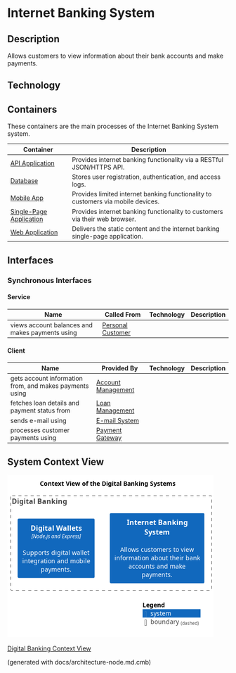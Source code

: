 # Internet Banking System
## Description
Allows customers to view information about their bank accounts and make payments.

## Technology


## Containers
These containers are the main processes of the Internet Banking System system.

| Container | Description |
|---|---|
| [API Application](../../mybank/digital-banking/api-application.md)| Provides internet banking functionality via a RESTful JSON/HTTPS API. |
| [Database](../../mybank/digital-banking/database.md)| Stores user registration, authentication, and access logs. |
| [Mobile App](../../mybank/digital-banking/mobile-app.md)| Provides limited internet banking functionality to customers via mobile devices. |
| [Single-Page Application](../../mybank/digital-banking/single-page-app.md)| Provides internet banking functionality to customers via their web browser. |
| [Web Application](../../mybank/digital-banking/web-app.md)| Delivers the static content and the internet banking single-page application. |

## Interfaces

### Synchronous Interfaces

#### Service
| Name | Called From | Technology | Description |
|---|---|---|---|
| views account balances and makes payments using | [Personal Customer](../../mybank/personal-customer.md) |  |  |

#### Client
| Name | Provided By | Technology | Description |
|---|---|---|---|
| gets account information from, and makes payments using | [Account Management](../../mybank/core-banking/account-management-system.md) |  |  |
| fetches loan details and payment status from | [Loan Management](../../mybank/core-banking/loan-management-system.md) |  |  |
| sends e-mail using | [E-mail System](../../mybank/email-system.md) |  |  |
| processes customer payments using | [Payment Gateway](../../mybank/payment/payment-gateway-system.md) |  |  |

## System Context View
![Context View of the Digital Banking Systems](../../mybank/digital-banking/context-view.png)

[Digital Banking Context View](../../mybank/digital-banking/context-view.md)


(generated with docs/architecture-node.md.cmb)
